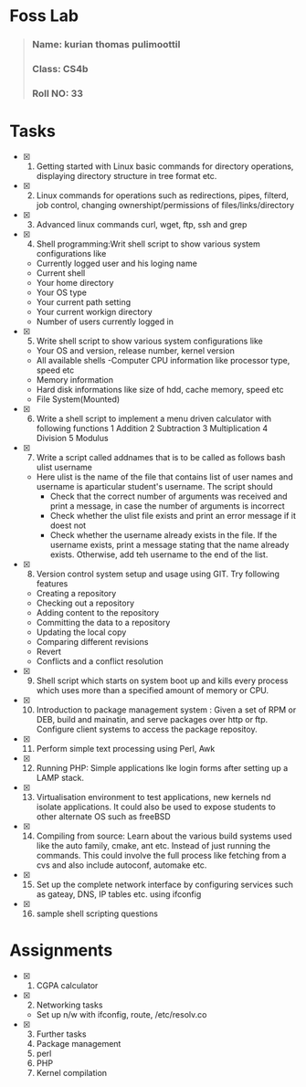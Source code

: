 # Foss Lab

> ### Name: kurian thomas pulimoottil
> ### Class: CS4b
> ### Roll NO: 33

# Tasks

- [x] 1. Getting started with Linux basic commands for directory operations, displaying directory structure in tree format etc.
- [x] 2. Linux commands for operations such as redirections, pipes, filterd, job control, changing ownershipt/permissions of files/links/directory
- [x] 3. Advanced linux commands curl, wget, ftp, ssh and grep
- [x] 4. Shell programming:Writ shell script to show various system configurations like
	- Currently logged user and his loging name
	- Current shell
	- Your home directory 
	- Your OS type 
	- Your current path setting
	- Your current workign directory
	- Number of users currently logged in 
- [x] 5. Write shell script to show various system configurations like
	- Your OS and version, release number, kernel version
	- All available shells 
	-Computer CPU information like processor type, speed etc
	- Memory information
	- Hard disk informations like size of hdd, cache memory, speed etc
	- File System(Mounted)
- [x] 6. Write a shell script to implement a menu driven calculator with following functions
	1 Addition
	2 Subtraction
	3 Multiplication
	4 Division
	5 Modulus
- [x] 7. Write a script called addnames that is to be called as follows bash ulist username
	- Here ulist is the name of the file that contains list of user names and username is aparticular student's username. The script should
		- Check that the correct number of arguments was received and print a message, in case the number of arguments is incorrect
		- Check whether the ulist file exists and print an error message if it doest not
		- Check whether the username already exists in the file. If the username exists, print a message stating that the name already exists. Otherwise, add teh username to the end of the list.
- [x] 8. Version control system setup and usage using GIT. Try following features
	- Creating a repository
	- Checking out a repository
	- Adding content to the repository
	- Committing the data to a repository
	- Updating the local copy
	- Comparing different revisions
	- Revert
	- Conflicts and a conflict resolution
- [x] 9. Shell script which starts on system boot up and kills every process which uses more than a specified amount of memory or CPU.
- [x] 10. Introduction to package management system : Given a set of RPM or DEB, build and mainatin, and serve packages over http or ftp. Configure client systems to access the package repositoy.
- [x] 11. Perform simple text processing using Perl, Awk
- [x] 12. Running PHP: Simple applications lke login forms after setting up a LAMP stack.
- [x] 13. Virtualisation environment to test applications, new kernels nd isolate applications. It could also be used to expose students to other alternate OS such as freeBSD
- [x] 14. Compiling from source: Learn about the various build systems used like the auto family, cmake, ant etc. Instead of just running the commands. This could involve the full process like fetching from a cvs and also include autoconf, automake etc.

- [x] 15. Set up the complete network interface by configuring services such as gateay, DNS, IP tables etc. using ifconfig

- [x] 16. sample shell scripting questions 
# Assignments

- [x] 1. CGPA calculator
- [x] 2. Networking tasks
	- Set up n/w with ifconfig, route, /etc/resolv.co
- [x] 3. Further tasks
	1. Package management
	2. perl
	3. PHP
	4. Kernel compilation